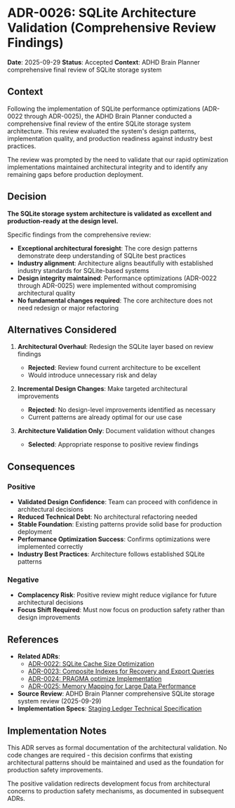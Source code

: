 # ADR-0026: SQLite Architecture Validation (Comprehensive Review Findings)

**Date**: 2025-09-29
**Status**: Accepted
**Context**: ADHD Brain Planner comprehensive final review of SQLite storage system

## Context

Following the implementation of SQLite performance optimizations (ADR-0022 through ADR-0025), the ADHD Brain Planner conducted a comprehensive final review of the entire SQLite storage system architecture. This review evaluated the system's design patterns, implementation quality, and production readiness against industry best practices.

The review was prompted by the need to validate that our rapid optimization implementations maintained architectural integrity and to identify any remaining gaps before production deployment.

## Decision

**The SQLite storage system architecture is validated as excellent and production-ready at the design level.**

Specific findings from the comprehensive review:
- **Exceptional architectural foresight**: The core design patterns demonstrate deep understanding of SQLite best practices
- **Industry alignment**: Architecture aligns beautifully with established industry standards for SQLite-based systems
- **Design integrity maintained**: Performance optimizations (ADR-0022 through ADR-0025) were implemented without compromising architectural quality
- **No fundamental changes required**: The core architecture does not need redesign or major refactoring

## Alternatives Considered

1. **Architectural Overhaul**: Redesign the SQLite layer based on review findings
   - **Rejected**: Review found current architecture to be excellent
   - Would introduce unnecessary risk and delay

2. **Incremental Design Changes**: Make targeted architectural improvements
   - **Rejected**: No design-level improvements identified as necessary
   - Current patterns are already optimal for our use case

3. **Architecture Validation Only**: Document validation without changes
   - **Selected**: Appropriate response to positive review findings

## Consequences

### Positive
- **Validated Design Confidence**: Team can proceed with confidence in architectural decisions
- **Reduced Technical Debt**: No architectural refactoring needed
- **Stable Foundation**: Existing patterns provide solid base for production deployment
- **Performance Optimization Success**: Confirms optimizations were implemented correctly
- **Industry Best Practices**: Architecture follows established SQLite patterns

### Negative
- **Complacency Risk**: Positive review might reduce vigilance for future architectural decisions
- **Focus Shift Required**: Must now focus on production safety rather than design improvements

## References

- **Related ADRs**: 
  - [ADR-0022: SQLite Cache Size Optimization](0022-sqlite-cache-size-optimization.md)
  - [ADR-0023: Composite Indexes for Recovery and Export Queries](0023-composite-indexes-recovery-export.md)
  - [ADR-0024: PRAGMA optimize Implementation](0024-pragma-optimize-implementation.md)
  - [ADR-0025: Memory Mapping for Large Data Performance](0025-memory-mapping-large-data-performance.md)
- **Source Review**: ADHD Brain Planner comprehensive SQLite storage system review (2025-09-29)
- **Implementation Specs**: [Staging Ledger Technical Specification](/docs/features/staging-ledger/spec-staging-ledger-tech.md)

## Implementation Notes

This ADR serves as formal documentation of the architectural validation. No code changes are required - this decision confirms that existing architectural patterns should be maintained and used as the foundation for production safety improvements.

The positive validation redirects development focus from architectural concerns to production safety mechanisms, as documented in subsequent ADRs.